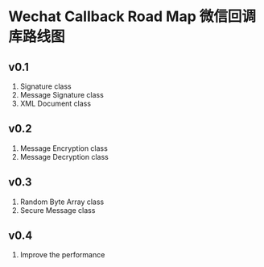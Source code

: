 # Wechat Callback Road Map 微信回调库路线图

## v0.1
1. Signature class
2. Message Signature class
3. XML Document class

## v0.2
1. Message Encryption class
2. Message Decryption class

## v0.3
1. Random Byte Array class
2. Secure Message class

## v0.4
1. Improve the performance

